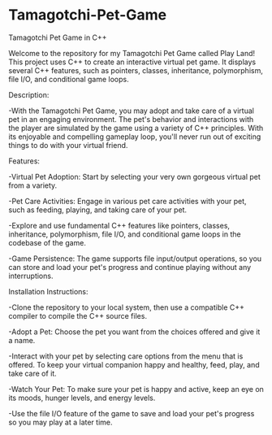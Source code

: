 # Tamagotchi-Pet-Game

Tamagotchi Pet Game in C++

Welcome to the repository for my Tamagotchi Pet Game called Play Land! This project uses C++ to create an interactive virtual pet game. It displays several C++ features, such as pointers, classes, inheritance, polymorphism, file I/O, and conditional game loops.

Description:

-With the Tamagotchi Pet Game, you may adopt and take care of a virtual pet in an engaging environment. The pet's behavior and interactions with the player are 
simulated by the game using a variety of C++ principles. With its enjoyable and compelling gameplay loop, you'll never run out of exciting things to do with your virtual friend.

Features:

-Virtual Pet Adoption: Start by selecting your very own gorgeous virtual pet from a variety.

-Pet Care Activities: Engage in various pet care activities with your pet, such as feeding, playing, and taking care of your pet.

-Explore and use fundamental C++ features like pointers, classes, inheritance, polymorphism, file I/O, and conditional game loops in the codebase of the game.

-Game Persistence: The game supports file input/output operations, so you can store and load your pet's progress and continue playing without any interruptions.

Installation Instructions:

-Clone the repository to your local system, then use a compatible C++ compiler to compile the C++ source files.

-Adopt a Pet: Choose the pet you want from the choices offered and give it a name.

-Interact with your pet by selecting care options from the menu that is offered. To keep your virtual companion happy and healthy, feed, play, and take care of it.

-Watch Your Pet: To make sure your pet is happy and active, keep an eye on its moods, hunger levels, and energy levels.

-Use the file I/O feature of the game to save and load your pet's progress so you may play at a later time.

